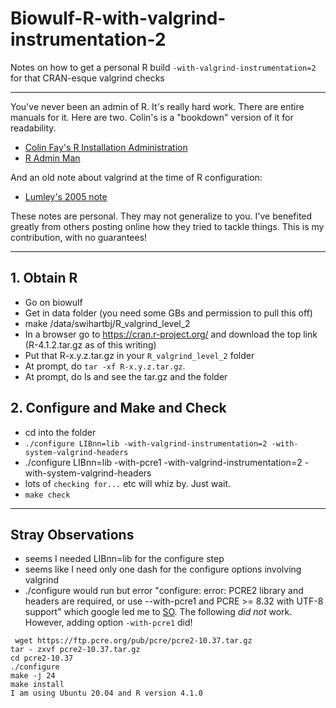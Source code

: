 # Biowulf-R-with-valgrind-instrumentation-2
Notes on how to get a personal R build  `-with-valgrind-instrumentation=2` for that CRAN-esque valgrind checks

---

You've never been an admin of R.  It's really hard work.  There are entire manuals for it.  Here are two.  Colin's is a "bookdown" version of it for readability.

  * [Colin Fay's R Installation Administration](https://colinfay.me/r-installation-administration/index.html)
  * [R Admin Man](https://cran.r-project.org/doc/manuals/r-release/R-admin.html#Obtaining-R)

And an old note about valgrind at the time of R configuration:

  * [Lumley's 2005 note](https://developer.r-project.org/valgrind-internal.html)


These notes are personal.  They may not generalize to you.  I've benefited greatly from others posting online how they tried to tackle things.  This is my contribution, with no guarantees!

---

## 1. Obtain R
  
  * Go on biowulf
  * Get in data folder (you need some GBs and permission to pull this off)
  * make /data/swihartbj/R_valgrind_level_2
  * In a browser go to https://cran.r-project.org/ and download the top link (R-4.1.2.tar.gz as of this writing)
  * Put that R-x.y.z.tar.gz in your `R_valgrind_level_2` folder
  * At prompt, do `tar -xf R-x.y.z.tar.gz`.  
  * At prompt, do ls and see the tar.gz and the folder

## 2. Configure and Make and Check

  * cd into the folder
  * `./configure LIBnn=lib -with-valgrind-instrumentation=2 -with-system-valgrind-headers`
  * ./configure LIBnn=lib -with-pcre1 -with-valgrind-instrumentation=2 -with-system-valgrind-headers
  * lots of `checking for...` etc will whiz by. Just wait. 
  * `make check`

---

## Stray Observations
  * seems I needed LIBnn=lib for the configure step
  * seems like I need only one dash for the configure options involving valgrind
  * ./configure would run but error "configure: error: PCRE2 library and headers are required, or use --with-pcre1 and PCRE >= 8.32 with UTF-8 support" which google led me to [SO](https://unix.stackexchange.com/a/653785/117378). The following *did* *not* work.  However, adding option `-with-pcre1` did!

```
 wget https://ftp.pcre.org/pub/pcre/pcre2-10.37.tar.gz
tar - zxvf pcre2-10.37.tar.gz
cd pcre2-10.37
./configure
make -j 24
make install
I am using Ubuntu 20.04 and R version 4.1.0
```
